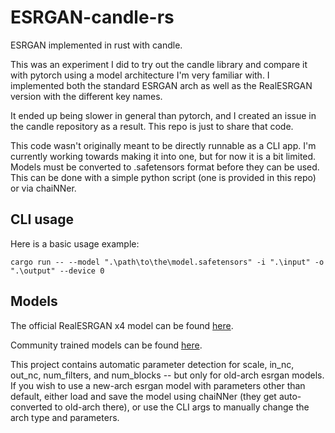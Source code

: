 # ESRGAN-candle-rs

ESRGAN implemented in rust with candle.

This was an experiment I did to try out the candle library and compare it with pytorch using a model architecture I'm very familiar with. I implemented both the standard ESRGAN arch as well as the RealESRGAN version with the different key names.

It ended up being slower in general than pytorch, and I created an issue in the candle repository as a result. This repo is just to share that code.

This code wasn't originally meant to be directly runnable as a CLI app. I'm currently working towards making it into one, but for now it is a bit limited. Models must be converted to .safetensors format before they can be used. This can be done with a simple python script (one is provided in this repo) or via chaiNNer.

## CLI usage

Here is a basic usage example:

```cargo run -- --model ".\path\to\the\model.safetensors" -i ".\input" -o ".\output" --device 0```

## Models

The official RealESRGAN x4 model can be found [here](https://github.com/xinntao/Real-ESRGAN/releases/download/v0.1.0/RealESRGAN_x4plus.pth).

Community trained models can be found [here](https://openmodeldb.info/?t=arch%3Aesrgan).

This project contains automatic parameter detection for scale, in_nc, out_nc, num_filters, and num_blocks -- but only for old-arch esrgan models. If you wish to use a new-arch esrgan model with parameters other than default, either load and save the model using chaiNNer (they get auto-converted to old-arch there), or use the CLI args to manually change the arch type and parameters.